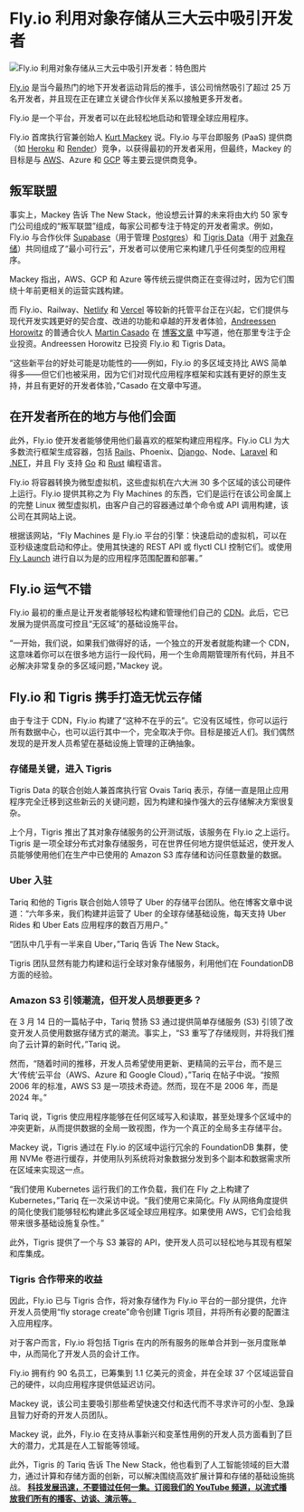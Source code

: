 # Fly.io 利用对象存储从三大云中吸引开发者

![Fly.io 利用对象存储从三大云中吸引开发者：特色图片](https://cdn.thenewstack.io/media/2024/03/162b4c83-white-tailed-eagle-2015098_1280-1-1024x609.jpg)

[Fly.io](https://fly.io/) 是当今最热门的地下开发者运动背后的推手，该公司悄然吸引了超过 25 万名开发者，并且现在正在建立关键合作伙伴关系以接触更多开发者。

Fly.io 是一个平台，开发者可以在此轻松地启动和管理全球应用程序。

Fly.io 首席执行官兼创始人 [Kurt Mackey](https://www.linkedin.com/in/mrkurt) 说。Fly.io 与平台即服务 (PaaS) 提供商（如 [Heroku](https://thenewstack.io/service-design-couldve-prevented-herokus-free-tier-closure/) 和 [Render](https://thenewstack.io/render-cloud-deployment-with-less-engineering/)）竞争，以获得最初的开发者采用，但最终，Mackey 的目标是与 [AWS](https://aws.amazon.com/?utm_content=inline-mention)、Azure 和 [GCP](https://cloud.withgoogle.com?utm_content=inline-mention) 等主要云提供商竞争。

## 叛军联盟

事实上，Mackey 告诉 The New Stack，他设想云计算的未来将由大约 50 家专门公司组成的“叛军联盟”组成，每家公司都专注于特定的开发者需求。例如，Fly.io 与合作伙伴 [Supabase](https://thenewstack.io/supabase-takes-aim-at-firebase-with-a-scalable-postgres-service/)（用于管理 [Postgres](https://thenewstack.io/from-a-fan-on-the-ascendance-of-postgresql/)）和 [Tigris Data](https://www.tigrisdata.com/)（用于 [对象存储](https://thenewstack.io/the-new-metrics-of-object-storage/)）共同组成了“最小可行云”，开发者可以使用它来构建几乎任何类型的应用程序。

Mackey 指出，AWS、GCP 和 Azure 等传统云提供商正在变得过时，因为它们围绕十年前更相关的运营实践构建。

而 Fly.io、Railway、[Netlify](https://thenewstack.io/netlifys-approach-to-the-frontend-according-to-its-new-cto/) 和 [Vercel](https://thenewstack.io/vercel-and-svelte-a-perfect-match-for-web-developers/) 等较新的托管平台正在兴起，它们提供与现代开发实践更好的契合度、改进的功能和卓越的开发者体验，[Andreessen Horowitz](https://a16z.com/) 的普通合伙人 [Martin Casado](https://www.linkedin.com/in/martincasado) 在 [博客文章](https://a16z.com/announcement/investing-in-tigris/) 中写道，他在那里专注于企业投资。Andreessen Horowitz 已投资 Fly.io 和 Tigris Data。

“这些新平台的好处可能是功能性的——例如，Fly.io 的多区域支持比 AWS 简单得多——但它们也被采用，因为它们对现代应用程序框架和实践有更好的原生支持，并且有更好的开发者体验，”Casado 在文章中写道。

## 在开发者所在的地方与他们会面

此外，Fly.io 使开发者能够使用他们最喜欢的框架构建应用程序。Fly.io CLI 为大多数流行框架生成容器，包括 [Rails](https://thenewstack.io/why-were-sticking-with-ruby-on-rails-at-gitlab/)、Phoenix、[Django](https://thenewstack.io/dev-news-django-updates-storybook-7-6-and-node-js-20-beta/)、Node、[Laravel](https://laravel.com/) 和 [.NET](https://thenewstack.io/net-7-simplifies-route-from-code-to-cloud-for-developers/)，并且 Fly 支持 [Go](https://thenewstack.io/go-1-18-the-programming-languages-biggest-release-yet/) 和 [Rust](https://thenewstack.io/rust-vs-go-why-theyre-better-together/) 编程语言。

Fly.io 将容器转换为微型虚拟机，这些虚拟机在六大洲 30 多个区域的该公司硬件上运行。Fly.io 提供其称之为 Fly Machines 的东西，它们是运行在该公司金属上的完整 Linux 微型虚拟机，由客户自己的容器通过单个命令或 API 调用构建，该公司在其网站上说。

根据该网站，“Fly Machines 是 Fly.io 平台的引擎：快速启动的虚拟机，可以在亚秒级速度启动和停止。使用其快速的 REST API 或 flyctl CLI 控制它们。或使用 [Fly Launch](https://fly.io/docs/reference/fly-launch/) 进行自以为是的应用程序范围配置和部署。”

## Fly.io 运气不错

Fly.io 最初的重点是让开发者能够轻松构建和管理他们自己的 [CDN](https://thenewstack.io/cdn-outages-exploring-ways-to-increase-resilience/)。此后，它已发展为提供高度可控且“无区域”的基础设施平台。

“一开始，我们说，如果我们做得好的话，一个独立的开发者就能构建一个 CDN，这意味着你可以在很多地方运行一段代码，用一个生命周期管理所有代码，并且不必解决非常复杂的多区域问题，”Mackey 说。
## Fly.io 和 Tigris 携手打造无忧云存储

由于专注于 CDN，Fly.io 构建了“这种不在乎的云”。它没有区域性，你可以运行所有数据中心，也可以运行其中一个，完全取决于你。目标是接近人们。我们偶然发现的是开发人员希望在基础设施上管理的正确抽象。

### 存储是关键，进入 Tigris

Tigris Data 的联合创始人兼首席执行官 Ovais Tariq 表示，存储一直是阻止应用程序完全迁移到这些新云的关键问题，因为构建和操作强大的云存储解决方案很复杂。

上个月，Tigris 推出了其对象存储服务的公开测试版，该服务在 Fly.io 之上运行。Tigris 是一项全球分布式对象存储服务，可在世界任何地方提供低延迟，使开发人员能够使用他们在生产中已使用的 Amazon S3 库存储和访问任意数量的数据。

### Uber 入驻

Tariq 和他的 Tigris 联合创始人领导了 Uber 的存储平台团队。他在博客文章中说道：“六年多来，我们构建并运营了 Uber 的全球存储基础设施，每天支持 Uber Rides 和 Uber Eats 应用程序的数百万用户。”

“团队中几乎有一半来自 Uber，”Tariq 告诉 The New Stack。

Tigris 团队显然有能力构建和运行全球对象存储服务，利用他们在 FoundationDB 方面的经验。

### Amazon S3 引领潮流，但开发人员想要更多？

在 3 月 14 日的一篇帖子中，Tariq 赞扬 S3 通过提供简单存储服务 (S3) 引领了改变开发人员使用数据存储方式的潮流。事实上，“S3 重写了存储规则，并将我们推向了云计算的新时代，”Tariq 说。

然而，“随着时间的推移，开发人员希望使用更新、更精简的云平台，而不是三大‘传统’云平台（AWS、Azure 和 Google Cloud），”Tariq 在帖子中说。“按照 2006 年的标准，AWS S3 是一项技术奇迹。然而，现在不是 2006 年，而是 2024 年。”

Tariq 说，Tigris 使应用程序能够在任何区域写入和读取，甚至处理多个区域中的冲突更新，从而提供数据的全局一致视图，作为一个真正的全局多主存储平台。

Mackey 说，Tigris 通过在 Fly.io 的区域中运行冗余的 FoundationDB 集群，使用 NVMe 卷进行缓存，并使用队列系统将对象数据分发到多个副本和数据需求所在区域来实现这一点。

“我们使用 Kubernetes 运行我们的工作负载，我们在 Fly 之上构建了 Kubernetes，”Tariq 在一次采访中说。“我们使用它来简化。Fly 从网络角度提供的简化使我们能够轻松构建此多区域全球应用程序。如果使用 AWS，它们会给我带来很多基础设施复杂性。”

此外，Tigris 提供了一个与 S3 兼容的 API，使开发人员可以轻松地与其现有框架和库集成。

### Tigris 合作带来的收益

因此，Fly.io 已与 Tigris 合作，将对象存储作为 Fly.io 平台的一部分提供，允许开发人员使用“fly storage create”命令创建 Tigris 项目，并将所有必要的配置注入应用程序。

对于客户而言，Fly.io 将包括 Tigris 在内的所有服务的账单合并到一张月度账单中，从而简化了开发人员的会计工作。

Fly.io 拥有约 90 名员工，已筹集到 1.1 亿美元的资金，并在全球 37 个区域运营自己的硬件，以向应用程序提供低延迟访问。

Mackey 说，该公司主要吸引那些希望快速交付和迭代而不寻求许可的小型、急躁且智力好奇的开发人员团队。

Mackey 说，此外，Fly.io 在支持从事新兴和变革性用例的开发人员方面看到了巨大的潜力，尤其是在人工智能等领域。

此外，Tigris 的 Tariq 告诉 The New Stack，他也看到了人工智能领域的巨大潜力，通过计算和存储方面的创新，可以解决围绕高效扩展计算和存储的基础设施挑战。
**[科技发展迅速，不要错过任何一集。订阅我们的 YouTube 频道，以流式播放我们所有的播客、访谈、演示等。](https://youtube.com/thenewstack?sub_confirmation=1)**